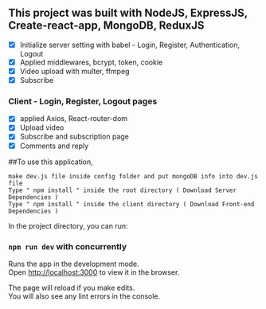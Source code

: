 ## This project was built with NodeJS, ExpressJS, Create-react-app, MongoDB, ReduxJS

- [x] Initialize server setting with babel - Login, Register, Authentication, Logout
- [x] Applied middlewares, bcrypt, token, cookie
- [x] Video upload with multer, ffmpeg
- [x] Subscribe

### Client - Login, Register, Logout pages

- [x] applied Axios, React-router-dom
- [x] Upload video
- [x] Subscribe and subscription page
- [x] Comments and reply

##To use this application,

```
make dev.js file inside config folder and put mongoDB info into dev.js file
Type " npm install " inside the root directory ( Download Server Dependencies )
Type " npm install " inside the client directory ( Download Front-end Dependencies )
```

In the project directory, you can run:

### `npm run dev` with concurrently

Runs the app in the development mode.<br />
Open [http://localhost:3000](http://localhost:3000) to view it in the browser.

The page will reload if you make edits.<br />
You will also see any lint errors in the console.
